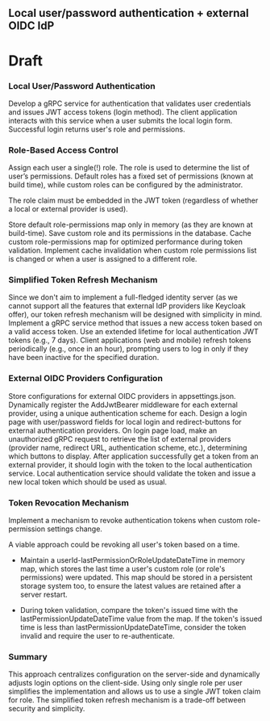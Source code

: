 ## Local user/password authentication + external OIDC IdP

# Draft

### Local User/Password Authentication
Develop a gRPC service for authentication that validates user credentials and issues JWT access tokens (login method). 
The client application interacts with this service when a user submits the local login form. 
Successful login returns user's role and permissions.


### Role-Based Access Control

Assign each user a single(!) role. 
The role is used to determine the list of user’s permissions. 
Default roles has a fixed set of permissions (known at build time), while custom roles can be configured by the administrator.

The role claim must be embedded in the JWT token (regardless of whether a local or external provider is used). 

Store default role-permissions map only in memory (as they are known at build-time). 
Save custom role and its permissions in the database. 
Cache custom role-permissions map for optimized performance during token validation. 
Implement cache invalidation when custom role permissions list is changed or when a user is assigned to a different role.


### Simplified Token Refresh Mechanism
Since we don't aim to implement a full-fledged identity server 
(as we cannot support all the features that external IdP providers like Keycloak offer),
our token refresh mechanism will be designed with simplicity in mind. 
Implement a gRPC service method that issues a new access token based on a valid access token.
Use an extended lifetime for local authentication JWT tokens (e.g., 7 days). 
Client applications (web and mobile) refresh tokens periodically (e.g., once in an hour), 
prompting users to log in only if they have been inactive for the specified duration.


### External OIDC Providers Configuration
Store configurations for external OIDC providers in appsettings.json. 
Dynamically register the AddJwtBearer middleware for each external provider, 
using a unique authentication scheme for each. 
Design a login page with user/password fields for local login and redirect-buttons for external authentication providers. 
On login page load, make an unauthorized gRPC request to retrieve the list of external providers 
(provider name, redirect URL, authentication scheme, etc.), determining which buttons to display.
After application successfully get a token from an external provider, it should login with the token to the local authentication service.
Local authentication service should validate the token and issue a new local token which should be used as usual.

### Token Revocation Mechanism
Implement a mechanism to revoke authentication tokens when custom role-permission settings change. 

A viable approach could be revoking all user's token based on a time.

- Maintain a userId-lastPermissionOrRoleUpdateDateTime in memory map, 
which stores the last time a user's custom role (or role's permissions) were updated. 
This map should be stored in a persistent storage system too,
to ensure the latest values are retained after a server restart.

- During token validation, compare the token's issued time with the lastPermissionUpdateDateTime value from the map.
If the token's issued time is less than lastPermissionUpdateDateTime, consider the token invalid and require the user to re-authenticate.


### Summary
This approach centralizes configuration on the server-side and dynamically adjusts login options on the client-side.
Using only single role per user simplifies the implementation and allows us to use a single JWT token claim for role.
The simplified token refresh mechanism is a trade-off between security and simplicity.
